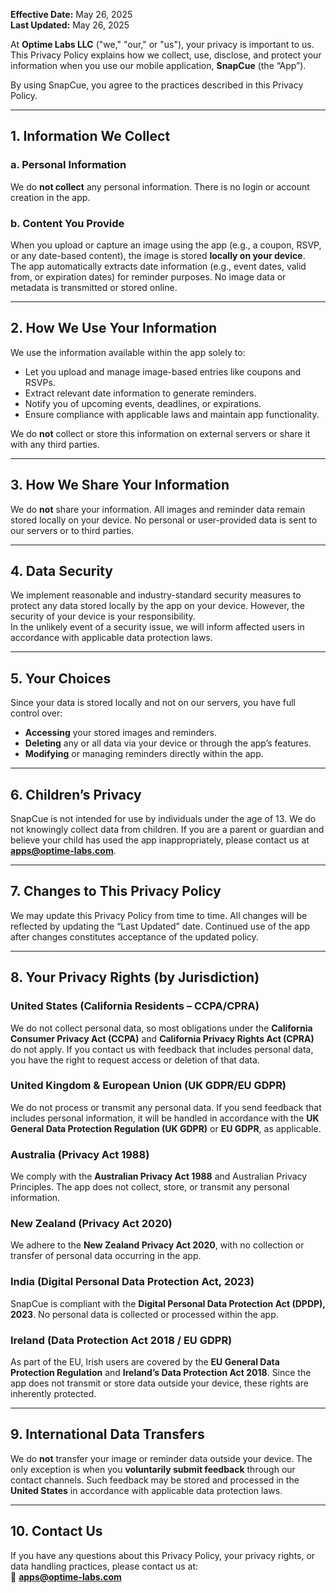 **Effective Date:** May 26, 2025  
**Last Updated:** May 26, 2025

At **Optime Labs LLC** ("we," "our," or "us"), your privacy is important to us. This Privacy Policy explains how we collect, use, disclose, and protect your information when you use our mobile application, **SnapCue** (the “App”).

By using SnapCue, you agree to the practices described in this Privacy Policy.

---

## 1. Information We Collect

### a. Personal Information  
We do **not collect** any personal information. There is no login or account creation in the app.

### b. Content You Provide  
When you upload or capture an image using the app (e.g., a coupon, RSVP, or any date-based content), the image is stored **locally on your device**.  
The app automatically extracts date information (e.g., event dates, valid from, or expiration dates) for reminder purposes. No image data or metadata is transmitted or stored online.

---

## 2. How We Use Your Information

We use the information available within the app solely to:

- Let you upload and manage image-based entries like coupons and RSVPs.
- Extract relevant date information to generate reminders.
- Notify you of upcoming events, deadlines, or expirations.
- Ensure compliance with applicable laws and maintain app functionality.

We do **not** collect or store this information on external servers or share it with any third parties.

---

## 3. How We Share Your Information

We do **not** share your information. All images and reminder data remain stored locally on your device. No personal or user-provided data is sent to our servers or to third parties.

---

## 4. Data Security

We implement reasonable and industry-standard security measures to protect any data stored locally by the app on your device. However, the security of your device is your responsibility.  
In the unlikely event of a security issue, we will inform affected users in accordance with applicable data protection laws.

---

## 5. Your Choices

Since your data is stored locally and not on our servers, you have full control over:

- **Accessing** your stored images and reminders.
- **Deleting** any or all data via your device or through the app’s features.
- **Modifying** or managing reminders directly within the app.

---

## 6. Children’s Privacy

SnapCue is not intended for use by individuals under the age of 13. We do not knowingly collect data from children. If you are a parent or guardian and believe your child has used the app inappropriately, please contact us at **apps@optime-labs.com**.

---

## 7. Changes to This Privacy Policy

We may update this Privacy Policy from time to time. All changes will be reflected by updating the “Last Updated” date. Continued use of the app after changes constitutes acceptance of the updated policy.

---

## 8. Your Privacy Rights (by Jurisdiction)

### United States (California Residents – CCPA/CPRA)  
We do not collect personal data, so most obligations under the **California Consumer Privacy Act (CCPA)** and **California Privacy Rights Act (CPRA)** do not apply. If you contact us with feedback that includes personal data, you have the right to request access or deletion of that data.

### United Kingdom & European Union (UK GDPR/EU GDPR)  
We do not process or transmit any personal data. If you send feedback that includes personal information, it will be handled in accordance with the **UK General Data Protection Regulation (UK GDPR)** or **EU GDPR**, as applicable.

### Australia (Privacy Act 1988)  
We comply with the **Australian Privacy Act 1988** and Australian Privacy Principles. The app does not collect, store, or transmit any personal information.

### New Zealand (Privacy Act 2020)  
We adhere to the **New Zealand Privacy Act 2020**, with no collection or transfer of personal data occurring in the app.

### India (Digital Personal Data Protection Act, 2023)  
SnapCue is compliant with the **Digital Personal Data Protection Act (DPDP), 2023**. No personal data is collected or processed within the app.

### Ireland (Data Protection Act 2018 / EU GDPR)  
As part of the EU, Irish users are covered by the **EU General Data Protection Regulation** and **Ireland’s Data Protection Act 2018**. Since the app does not transmit or store data outside your device, these rights are inherently protected.

---

## 9. International Data Transfers

We do **not** transfer your image or reminder data outside your device. The only exception is when you **voluntarily submit feedback** through our contact channels. Such feedback may be stored and processed in the **United States** in accordance with applicable data protection laws.

---

## 10. Contact Us

If you have any questions about this Privacy Policy, your privacy rights, or data handling practices, please contact us at:  
📧 **apps@optime-labs.com**
